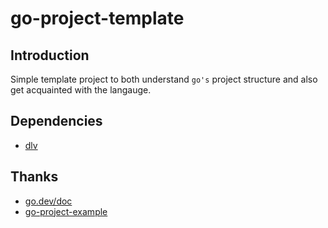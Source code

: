 # go-project-template
## Introduction
Simple template project to both understand `go's` project structure and
also get acquainted with the langauge.

## Dependencies
- [dlv](https://github.com/derekparker/delve)


## Thanks

- [go.dev/doc](https://go.dev/doc/)
- [go-project-example](https://github.com/albertwidi/go-project-example)
